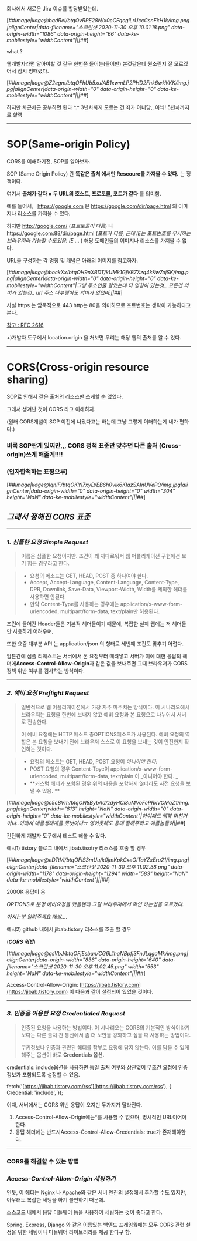 회사에서 새로운 Jira 이슈를 할당받았는데. 

[##_Image|kage@bqdRel/btqOvRPE28N/x0eCFqcglLrUccCsnFkH1k/img.png|alignCenter|data-filename="스크린샷 2020-11-30 오후 10.01.18.png" data-origin-width="1086" data-origin-height="66" data-ke-mobilestyle="widthContent"|||_##]

what ? 

웹개발자라면 알아야할 것 같구 한번쯤 들어는(들어만) 본것같은데 뭔소린지 잘 모르겠어서 잠시 멍때렸다. 

[##_Image|kage@Z2egm/btqOFhUb5xu/AB1xwmLP2PHD2Fnk6wkVKK/img.jpg|alignCenter|data-origin-width="0" data-origin-height="0" data-ke-mobilestyle="widthContent"|||_##]

하지만 차근차근 공부하면 된다 ^.^ 3년차까지 모르는 건 죄가 아니당,, 아늬! 5년차까지로 할랭 

---

# SOP(Same-origin Policy)

CORS를 이해하기전, SOP를 알아보자.

SOP (Same Origin Policy) 란 **똑같은 출처 에서만 Rescoure를 가져올 수 있다.** 는 정책이다. 

여기서 **출처가 같다 = 두 URL의 호스트, 프로토콜, 포트가 같다** 를 의미함.

예를 들어서,   https://google.com 은 https://google.com/dir/page.html 의 이미지나 리소스를 가져올 수 있다. 

하지만 http://google.com/ (_프로토콜이 다름_) 나 https://google.com:88/dir/page.html (_포트가 다름, 근데 IE는 포트번호를 무시하는 브라우저라 가능할 수도있음. IE ..._ ) 해당 도메인들의 이미지나 리소스를 가져올 수 없다. 

URL을 구성하는 각 명칭 및 개념은 아래의 이미지를 참고하자.

[##_Image|kage@bockXx/btqOH9nXBDT/kUMk1GjVB7Xzq4kKw7ojSK/img.png|alignCenter|data-origin-width="0" data-origin-height="0" data-ke-mobilestyle="widthContent"|그냥 주소인줄 알았는데 다 명칭이 있는것.. 모든건 의미가 있는것.. url 주소 나부랭이도 의미가 있었따.||_##]

사실 https 는 암묵적으로 443 http는 80을 의미하므로 포트번호는 생략이 가능하다고 본다. 

[참고 : RFC 2616](https://tools.ietf.org/html/rfc2616#section-3.2.2)

+)개발자 도구에서 location.origin 을 쳐보면 우리는 해당 웹의 출처를 알 수 있다. 

---

# CORS(Cross-origin resource sharing)

SOP로 인해서 같은 출처의 리소스만 쓰게할 순 없었다.

그래서 생겨난 것이 CORS 라고 이해하자.

(원래 CORS개념이 SOP 이전에 나왔다고는 하는데 그냥 그렇게 이해하는게 내가 편하다.)

### 비록 SOP란게 있찌만,,, CORS 정책 표준만 맞추면  다른 출처 (Cross-origin)쓰게 해줄게!!!!

### (인자한척하는 표정으루)

[##_Image|kage@IqnIF/btqOKYl7xyD/EB6h0vik6KIazSAInUVeP0/img.jpg|alignCenter|data-origin-width="0" data-origin-height="0" width="304" height="NaN" data-ke-mobilestyle="widthContent"|||_##]

## _그래서 정해진 CORS 표준_

---

### _1\. 심플한 요청 Simple Request_

> 이름은 심플한 요청이지만. 조건이 꽤 까다로워서 웹 어플리케이션 구현에선 보기 힘든 경우라고 한다.

> -   요청의 메소드는 GET, HEAD, POST 중 하나여야 한다.
> -   Accept, Accept-Language, Content-Language, Content-Type, DPR, Downlink, Save-Data, Viewport-Width, Width를 제외한 헤더를 사용하면 안된다.
> -   만약 Content-Type를 사용하는 경우에는 application/x-www-form-urlencoded, multipart/form-data, text/plain만 허용된다.

조건에 들어간 Header들은 기본적 헤더들이기 때문에, 복잡한 실제 웹에는 저 헤더들만 사용하기 어려우며,

또한 요즘 대부분 API 는 application/json 의 형태로 세번째 조건도 맞추기 어렵다.

암튼간에 심플 리퀘스트는 서버에서 본 요청부터 때려넣고 서버가 이에 대한 응답의 헤더에**Access-Control-Allow-Origin**과 같은 값을 보내주면 그때 브라우저가 CORS 정책 위반 여부를 검사하는 방식이다.

---

### _2\. 예비 요청 Preflight Request_

> 일반적으로 웹 어플리케이션에서 가장 자주 마주치는 방식이다. 이 시나리오에서 브라우저는 요청을 한번에 보내지 않고 예비 요청과 본 요청으로 나누어서 서버로 전송한다.  
>   
> 이 예비 요청에는 HTTP 메소드 중OPTIONS메소드가 사용된다. 예비 요청의 역할은 본 요청을 보내기 전에 브라우저 스스로 이 요청을 보내는 것이 안전한지 확인하는 것이다.  

> -   요청의 메소드는 GET, HEAD, POST 요청이 _아니어야 한다._
> -   POST 요청의 경우 Content-Tpye이 application/x-www-form-urlencoded, multipart/form-data, text/plain 이 _아니어야 한다. _
> -   **커스텀 헤더가 포함된 경우 위의 내용을 포함하지 않더라도 사전 요청을 보낼 수 있음. **

[##_Image|kage@c5cBVm/btqON8BybAd/zdyHCi8uMVoFePRkVCMqZ1/img.png|alignCenter|width="613" height="NaN" data-origin-width="0" data-origin-height="0" data-ke-mobilestyle="widthContent"|아이패드 맥북 미친거아냐..이래서 애플생태계를 못벗어나ㅠ 영어못해도 응대 잘해주라고 애플놈들아||_##]

간단하게 개발자 도구에서 테스트 해볼 수 있다.

예시1) tistory 블로그 내에서 jibab.tisotry 리소스를 호출 할 경우

[##_Image|kage@eDTtVI/btqOFiS3mUu/k0jmKpkCxeOITaYZxEru21/img.png|alignCenter|data-filename="스크린샷 2020-11-30 오후 11.02.38.png" data-origin-width="1178" data-origin-height="1294" width="583" height="NaN" data-ke-mobilestyle="widthContent"|||_##]

200OK 응답이 옴

_OPTIONS로 분명 예비요청을 했을텐데 그걸 브라우저에서 확인 하는법을 모르겠다._

_아시는분 알려주세요 제발...._

예시2) github 내에서 jibab.tistory 리소스를 호출 할 경우

(_**CORS 위반**_)

[##_Image|kage@qsVbJ/btqOFjEsbun/CG6L1hqNBpfj3FnJLqgaMk/img.png|alignCenter|data-origin-width="836" data-origin-height="640" data-filename="스크린샷 2020-11-30 오후 11.02.45.png" width="553" height="NaN" data-ke-mobilestyle="widthContent"|||_##]

Access-Control-Allow-Origin: [https://jibab.tistory.com](https://jibab.tistory.com) 이 다음과 같이 설정되어 있었을 것이다.

---

### _3\. 인증을 이용한 요청 Credentialed Request_

> 인증된 요청을 사용하는 방법이다. 이 시나리오는 CORS의 기본적인 방식이라기 보다는 다른 출처 간 통신에서 좀 더 보안을 강화하고 싶을 때 사용하는 방법이다.  
>   
> 쿠키정보나 인증과 관련된 헤더를 함부로 요청에 담지 않는다. 이를 담을 수 있게 해주는 옵션이 바로 **Credentials 옵션.**

credentials: include옵션을 사용하면 동일 출처 여부와 상관없이 무조건 요청에 인증 정보가 포함되도록 설정할 수 있음.

fetch('[https://jibab.tistory.com/rss'](https://jibab.tistory.com/rss'), { Credential: 'include', });

이때, 서버에서는 CORS 위반 응답이 오지만 두가지가 달라진다.

1.  Access-Control-Allow-Origin에는\*를 사용할 수 없으며, 명시적인 URL이어야한다.
2.  응답 헤더에는 반드시Access-Control-Allow-Credentials: true가 존재해야한다.

---

### CORS를 해결할 수 있는 방법

### _Access-Control-Allow-Origin 세팅하기_

인듯, 이 헤더는 Nginx 나 Apache와 같은 서버 엔진의 설정에서 추가할 수도 있지만, 아무래도 복잡한 세팅을 하기 불편하기 때문에.

소스코드 내에서 응답 미들웨어 등을 사용하여 세팅하는 것이 좋다고 한다.

Spring, Express, Django 와 같은 이름있는 백엔드 프레임웤에는 모두 CORS 관련 설정을 위한 세팅이나 미들웨어 라이브러리를 제공 한다구 함.
